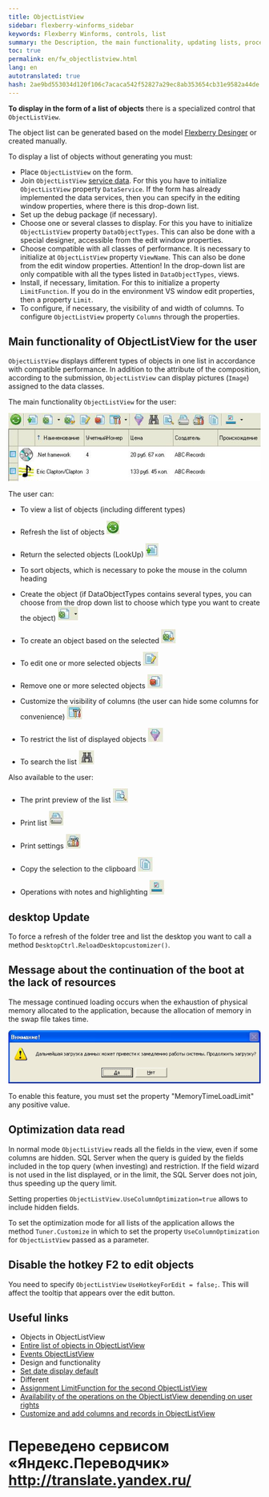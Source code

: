 ```yaml
--- 
title: ObjectListView 
sidebar: flexberry-winforms_sidebar 
keywords: Flexberry Winforms, controls, list 
summary: the Description, the main functionality, updating lists, processing and load optimization list 
toc: true 
permalink: en/fw_objectlistview.html 
lang: en 
autotranslated: true 
hash: 2ae9bd553034d120f106c7acaca542f52827a29ec8ab353654cb31e9582a44de 
--- 
```


__To display in the form of a list of objects__ there is a specialized control that `ObjectListView`. 

The object list can be generated based on the model [Flexberry Desinger](fd_landing_page.html) or created manually. 

To display a list of objects without generating you must: 

* Place `ObjectListView` on the form. 
* Join `ObjectListView` [service data](fo_data-service.html). For this you have to initialize `ObjectListView` property `DataService`. If the form has already implemented the data services, then you can specify in the editing window properties, where there is this drop-down list. 
* Set up the debug package (if necessary). 
* Choose one or several classes to display. For this you have to initialize `ObjectListView` property `DataObjectTypes`. This can also be done with a special designer, accessible from the edit window properties. 
* Choose compatible with all classes of performance. It is necessary to initialize at `ObjectListView` property `ViewName`. This can also be done from the edit window properties. Attention! In the drop-down list are only compatible with all the types listed in `DataObjectTypes`, views. 
* Install, if necessary, limitation. For this to initialize a property `LimitFunction`. If you do in the environment VS window edit properties, then a property `Limit`. 
* To configure, if necessary, the visibility of and width of columns. To configure `ObjectListView` property `Columns` through the properties. 

## Main functionality of ObjectListView for the user 

`ObjectListView` displays different types of objects in one list in accordance with compatible performance. In addition to the attribute of the composition, according to the submission, `ObjectListView` can display pictures (`Image`) assigned to the data classes. 

The main functionality `ObjectListView` for the user: 

![](/images/pages/products/flexberry-winforms/controls/olv/primer15.jpg) 

The user can: 

* To view a list of objects (including different types) 
* Refresh the list of objects ![](/images/pages/products/flexberry-winforms/controls/olv/primer16.jpg) 

* Return the selected objects (LookUp) ![](/images/pages/products/flexberry-winforms/controls/olv/primer17.jpg) 

* To sort objects, which is necessary to poke the mouse in the column heading 
* Create the object (if DataObjectTypes contains several types, you can choose from the drop down list to choose which type you want to create the object) ![](/images/pages/products/flexberry-winforms/controls/olv/primer18.jpg) 

* To create an object based on the selected ![](/images/pages/products/flexberry-winforms/controls/olv/primer19.jpg) 

* To edit one or more selected objects ![](/images/pages/products/flexberry-winforms/controls/olv/primer20.jpg) 

* Remove one or more selected objects ![](/images/pages/products/flexberry-winforms/controls/olv/primer21.jpg) 

* Customize the visibility of columns (the user can hide some columns for convenience) ![](/images/pages/products/flexberry-winforms/controls/olv/primer22.jpg) 

* To restrict the list of displayed objects ![](/images/pages/products/flexberry-winforms/controls/olv/primer23.jpg) 

* To search the list ![](/images/pages/products/flexberry-winforms/controls/olv/primer24.jpg) 

Also available to the user: 

* The print preview of the list ![](/images/pages/products/flexberry-winforms/controls/olv/primer25.jpg) 

* Print list ![](/images/pages/products/flexberry-winforms/controls/olv/primer26.jpg) 

* Print settings ![](/images/pages/products/flexberry-winforms/controls/olv/primer27.jpg) 

* Copy the selection to the clipboard ![](/images/pages/products/flexberry-winforms/controls/olv/primer28.jpg) 

* Operations with notes and highlighting ![](/images/pages/products/flexberry-winforms/controls/olv/primer29.jpg) 

## desktop Update 

To force a refresh of the folder tree and list the desktop you want to call a method `DesktopCtrl.ReloadDesktopcustomizer()`. 

## Message about the continuation of the boot at the lack of resources 

The message continued loading occurs when the exhaustion of physical memory allocated to the application, because the allocation of memory in the swap file takes time. 

![](/images/pages/products/flexberry-winforms/controls/olv/load-question.jpg) 

To enable this feature, you must set the property "MemoryTimeLoadLimit" any positive value. 

## Optimization data read 

In normal mode `ObjectListView` reads all the fields in the view, even if some columns are hidden. SQL Server when the query is guided by the fields included in the top query (when investing) and restriction. If the field wizard is not used in the list displayed, or in the limit, the SQL Server does not join, thus speeding up the query limit. 

Setting properties `ObjectListView.UseColumnOptimization=true` allows to include hidden fields. 

To set the optimization mode for all lists of the application allows the method `Tuner.Customize` in which to set the property `UseColumnOptimization` for `ObjectListView` passed as a parameter. 

## Disable the hotkey F2 to edit objects 

You need to specify `ObjectListView` `UseHotkeyForEdit = false;`. This will affect the tooltip that appears over the edit button. 

## Useful links 

* Objects in ObjectListView 
* [Entire list of objects in ObjectListView](fw_put-list-objects.html) 
* [Events ОbjectListView](fw_olv-event.html) 
* Design and functionality 
* [Set date display default](fw_date-format.html) 
* Different 
* [Assignment LimitFunction for the second ObjectListView](fw_assigning-limit-function-second-objectlistview.html) 
* [Availability of the operations on the ObjectListView depending on user rights](fw_objectlistview-rights.html) 
* [Customize and add columns and records in ObjectListView](fw_objectlistview-in-desktop-ctrl.html) 



 # Переведено сервисом «Яндекс.Переводчик» http://translate.yandex.ru/